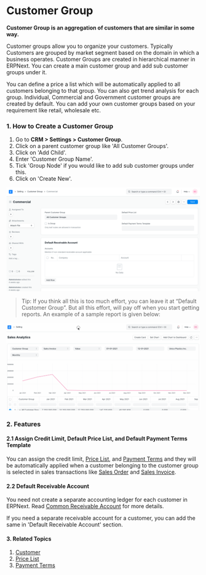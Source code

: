 
# Customer Group



**Customer Group is an aggregation of customers that are similar in some way.**


Customer groups allow you to organize your customers. Typically Customers are grouped by market segment based on the domain in which a business operates. Customer Groups are created in hierarchical manner in ERPNext. You can create a main customer group and add sub customer groups under it.


You can define a price a list which will be automatically applied to all customers belonging to that group. You can also get trend analysis for each group. Individual, Commercial and Government customer groups are created by default. You can add your own customer groups based on your requirement like retail, wholesale etc.


### 1. How to Create a Customer Group


1. Go to **CRM > Settings > Customer Group**.
2. Click on a parent customer group like 'All Customer Groups'.
3. Click on 'Add Child'.
4. Enter 'Customer Group Name'.
5. Tick 'Group Node' if you would like to add sub customer groups under this.
6. Click on 'Create New'.


![Customer Group](/files/customer-group.png)



> 
> Tip: If you think all this is too much effort, you can leave it at “Default
>  Customer Group”. But all this effort, will pay off when you start getting
>  reports. An example of a sample report is given below:
> 
> 
> 


![Sales Analytics Customer Group](/files/sales-analytics-customer-group.gif)


### 2. Features


#### 2.1 Assign Credit Limit, Default Price List, and Default Payment Terms Template


You can assign the credit limit, [Price List](/docs/en/stock/price-lists), and [Payment Terms](/docs/en/accounts/payment-terms) and they will be automatically applied when a customer belonging to the customer group is selected in sales transactions like [Sales Order](/docs/en/selling/sales-order) and [Sales Invoice](/docs/en/accounts/sales-invoice).


#### 2.2 Default Receivable Account


You need not create a separate accounting ledger for each customer in ERPNext. Read [Common Receivable Account](/docs/en/accounts/articles/common-receivable-account) for more details.


If you need a separate receivable account for a customer, you can add the same in 'Default Receivable Account' section.


#### 3. Related Topics


1. [Customer](/docs/en/CRM/customer)
2. [Price List](/docs/en/stock/price-lists)
3. [Payment Terms](/docs/en/accounts/payment-terms)




